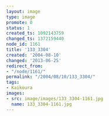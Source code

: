 ```yaml
---
layout: image
type: image
promote: 0
status: 1
created_ts: 1092143759
changed_ts: 1372159440
node_id: 1161
title: '133_3304'
created: '2004-08-10'
changed: '2013-06-25'
redirect_from:
- "/node/1161/"
permalink: "/2004/08/10/133_3304/"
tags:
- Kaikoura
images:
- src: image/images/133_3304-1161.jpg
  name: 133_3304-1161.jpg
---
```


